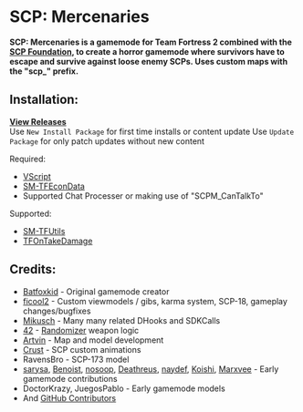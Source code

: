 # SCP: Mercenaries

**SCP: Mercenaries is a gamemode for Team Fortress 2 combined with the [SCP Foundation](https://scp-wiki.wikidot.com), to create a horror gamemode where survivors have to escape and survive against loose enemy SCPs. Uses custom maps with the "scp_" prefix.**

## Installation:

**[View Releases](github.com/redsunservers/SCP-Secret-Fortress/releases)**  
Use `New Install Package` for first time installs or content update
Use `Update Package` for only patch updates without new content

Required:

- [VScript](https://github.com/FortyTwoFortyTwo/VScript)
- [SM-TFEconData](https://github.com/nosoop/SM-TFEconData)
- Supported Chat Processer or making use of "SCPM_CanTalkTo"

Supported:

- [SM-TFUtils](https://github.com/nosoop/SM-TFUtils)
- [TFOnTakeDamage](https://github.com/nosoop/SM-TFOnTakeDamage)

## Credits:

- [Batfoxkid](https://github.com/Batfoxkid) - Original gamemode creator
- [ficool2](https://github.com/ficool2) - Custom viewmodels / gibs, karma system, SCP-18, gameplay changes/bugfixes
- [Mikusch](https://github.com/Mikusch) - Many many related DHooks and SDKCalls
- [42](https://github.com/FortyTwoFortyTwo) - [Randomizer](https://github.com/FortyTwoFortyTwo/Randomizer) weapon logic
- [Artvin](https://github.com/artvin01) - Map and model development
- [Crust](https://github.com/RealCrust) - SCP custom animations
- RavensBro - SCP-173 model
- [sarysa](https://github.com/sarysa), [Benoist](https://github.com/Kenzzer), [nosoop](https://github.com/nosoop), [Deathreus](https://github.com/Deathreus), [naydef](https://github.com/naydef), [Koishi](https://github.com/shadow93), [Marxvee](https://github.com/Marxvee) - Early gamemode contributions
- DoctorKrazy, JuegosPablo - Early gamemode models
- And [GitHub Contributors](https://github.com/redsunservers/SCP-Secret-Fortress/graphs/contributors)
